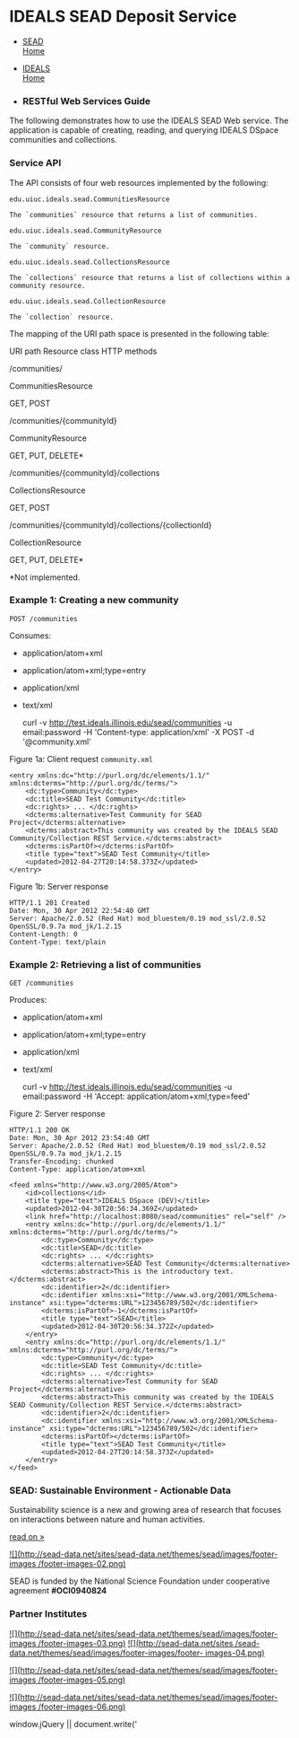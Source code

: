 # IDEALS SEAD Deposit Service

  * [SEAD  
Home](http://sead-data.net)

  * [IDEALS  
Home](http://ideals.illinois.edu)

  * ### RESTful Web Services Guide

The following demonstrates how to use the IDEALS SEAD Web service. The
application is capable of creating, reading, and querying IDEALS DSpace
communities and collections.

### Service API

The API consists of four web resources implemented by the following:

`edu.uiuc.ideals.sead.CommunitiesResource`

    The `communities` resource that returns a list of communities.
`edu.uiuc.ideals.sead.CommunityResource`

    The `community` resource.
`edu.uiuc.ideals.sead.CollectionsResource`

    The `collections` resource that returns a list of collections within a community resource.
`edu.uiuc.ideals.sead.CollectionResource`

    The `collection` resource.
The mapping of the URI path space is presented in the following table:

URI path Resource class HTTP methods

/communities/

CommunitiesResource

GET, POST

/communities/{communityId}

CommunityResource

GET, PUT, DELETE*

/communities/{communityId}/collections

CollectionsResource

GET, POST

/communities/{communityId}/collections/{collectionId}

CollectionResource

GET, PUT, DELETE*

*Not implemented.

### Example 1: Creating a new community

`POST /communities`

Consumes:

  * application/atom+xml
  * application/atom+xml;type=entry
  * application/xml
  * text/xml
    
    curl -v http://test.ideals.illinois.edu/sead/communities -u email:password -H 'Content-type: application/xml' -X POST -d '@community.xml'

Figure 1a: Client request `community.xml`

    
    <entry xmlns:dc="http://purl.org/dc/elements/1.1/" xmlns:dcterms="http://purl.org/dc/terms/">
        <dc:type>Community</dc:type>
        <dc:title>SEAD Test Community</dc:title>
        <dc:rights> ... </dc:rights>
        <dcterms:alternative>Test Community for SEAD Project</dcterms:alternative>
        <dcterms:abstract>This community was created by the IDEALS SEAD Community/Collection REST Service.</dcterms:abstract>
        <dcterms:isPartOf></dcterms:isPartOf>
        <title type="text">SEAD Test Community</title>
        <updated>2012-04-27T20:14:58.373Z</updated>
    </entry>

Figure 1b: Server response

    
    HTTP/1.1 201 Created
    Date: Mon, 30 Apr 2012 22:54:40 GMT
    Server: Apache/2.0.52 (Red Hat) mod_bluestem/0.19 mod_ssl/2.0.52 OpenSSL/0.9.7a mod_jk/1.2.15
    Content-Length: 0
    Content-Type: text/plain

### Example 2: Retrieving a list of communities

`GET /communities`

Produces:

  * application/atom+xml
  * application/atom+xml;type=entry
  * application/xml
  * text/xml
    
    curl -v http://test.ideals.illinois.edu/sead/communities -u email:password -H 'Accept: application/atom+xml;type=feed'

Figure 2: Server response

    
    HTTP/1.1 200 OK
    Date: Mon, 30 Apr 2012 23:54:40 GMT
    Server: Apache/2.0.52 (Red Hat) mod_bluestem/0.19 mod_ssl/2.0.52 OpenSSL/0.9.7a mod_jk/1.2.15
    Transfer-Encoding: chunked
    Content-Type: application/atom+xml
    
    <feed xmlns="http://www.w3.org/2005/Atom">
        <id>collections</id>
        <title type="text">IDEALS DSpace (DEV)</title>
        <updated>2012-04-30T20:56:34.369Z</updated>
        <link href="http://localhost:8080/sead/communities" rel="self" />
        <entry xmlns:dc="http://purl.org/dc/elements/1.1/" xmlns:dcterms="http://purl.org/dc/terms/">
            <dc:type>Community</dc:type>
            <dc:title>SEAD</dc:title>
            <dc:rights> ... </dc:rights>
            <dcterms:alternative>SEAD Test Community</dcterms:alternative>
            <dcterms:abstract>This is the introductory text.</dcterms:abstract>
            <dc:identifier>2</dc:identifier>
            <dc:identifier xmlns:xsi="http://www.w3.org/2001/XMLSchema-instance" xsi:type="dcterms:URL">123456789/502</dc:identifier>
            <dcterms:isPartOf>-1</dcterms:isPartOf>
            <title type="text">SEAD</title>
            <updated>2012-04-30T20:56:34.372Z</updated>
        </entry>
        <entry xmlns:dc="http://purl.org/dc/elements/1.1/" xmlns:dcterms="http://purl.org/dc/terms/">
            <dc:type>Community</dc:type>
            <dc:title>SEAD Test Community</dc:title>
            <dc:rights> ... </dc:rights>
            <dcterms:alternative>Test Community for SEAD Project</dcterms:alternative>
            <dcterms:abstract>This community was created by the IDEALS SEAD Community/Collection REST Service.</dcterms:abstract>
            <dc:identifier>2</dc:identifier>
            <dc:identifier xmlns:xsi="http://www.w3.org/2001/XMLSchema-instance" xsi:type="dcterms:URL">123456789/502</dc:identifier>
            <dcterms:isPartOf></dcterms:isPartOf>
            <title type="text">SEAD Test Community</title>
            <updated>2012-04-27T20:14:58.373Z</updated>
        </entry>
    </feed>

### SEAD: Sustainable Environment - Actionable Data

Sustainability science is a new and growing area of research that focuses on
interactions between nature and human activities.

[read on »](http://sead-data.net)

[![](http://sead-data.net/sites/sead-data.net/themes/sead/images/footer-images
/footer-images-02.png)](http://www.nsf.gov)

SEAD is funded by the National Science Foundation under cooperative agreement
**#OCI0940824**

### Partner Institutes

[![](http://sead-data.net/sites/sead-data.net/themes/sead/images/footer-images
/footer-images-03.png)](http://illinois.edu/) [![](http://sead-data.net/sites
/sead-data.net/themes/sead/images/footer-images/footer-
images-04.png)](http://www.indiana.edu/)

[![](http://sead-data.net/sites/sead-data.net/themes/sead/images/footer-images
/footer-images-05.png)](http://rpi.edu/)

[![](http://sead-data.net/sites/sead-data.net/themes/sead/images/footer-images
/footer-images-06.png)](http://www.umich.edu/)

window.jQuery || document.write('<script
src="js/vendor/jquery-1.7.2.min.js"><\/script>') var _gaq=[['_setAccount','UA-
XXXXX-X'],['_trackPageview']]; (function(d,t){var
g=d.createElement(t),s=d.getElementsByTagName(t)[0];
g.src=('https:'==location.protocol?'//ssl':'//www')+'.google-
analytics.com/ga.js'; s.parentNode.insertBefore(g,s)}(document,'script'));

